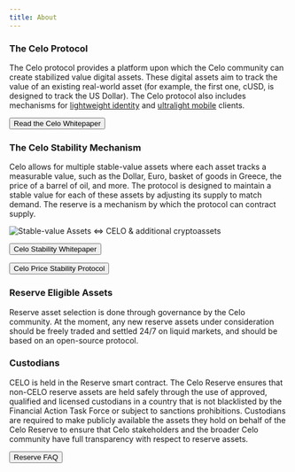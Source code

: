 ```yaml
---
title: About
---
```


### The Celo Protocol
The Celo protocol provides a platform upon which the Celo community can create stabilized value digital assets. These digital assets aim to track the value of an existing real-world asset (for example, the first one, cUSD, is designed to track the US Dollar). The Celo protocol also includes mechanisms for [lightweight identity](https://docs.celo.org/celo-codebase/protocol/identity) and [ultralight mobile](https://docs.celo.org/celo-codebase/protocol/consensus/ultralight-sync) clients. 


<button href="https://celo.org/papers/whitepaper">Read the Celo Whitepaper</button>

### The Celo Stability Mechanism
Celo allows for multiple stable-value assets where each asset tracks a measurable value, such as the Dollar, Euro, basket of goods in Greece, the price of a barrel of oil, and more. The protocol is designed to maintain a stable value for each of these assets by adjusting its supply to match demand. The reserve is a mechanism by which the protocol can contract supply.  


![Stable-value Assets <=> CELO & additional cryptoassets](/assets/stability-mech-illo.svg)

<button href="https://celo.org/papers/stability">Celo Stability Whitepaper</button>

<button href="https://medium.com/celoorg/diving-into-the-celo-price-stability-protocol-d7afd210609e">
Celo Price Stability Protocol
</button>

### Reserve Eligible Assets 
Reserve asset selection is done through governance by the Celo community. At the moment, any new reserve assets under consideration should be freely traded and settled 24/7 on liquid markets, and should be based on an open-source protocol.  

### Custodians 
CELO is held in the Reserve smart contract. The Celo Reserve ensures that non-CELO reserve assets are held safely through the use of approved, qualified and licensed custodians in a country that is not blacklisted by the Financial Action Task Force or subject to sanctions prohibitions. Custodians are required to make publicly available the assets they hold on behalf of the Celo Reserve to ensure that Celo stakeholders and the broader Celo community have full transparency with respect to reserve assets. 


<button href="https://medium.com/celoorg/the-celo-reserve-faqs-f3f7cbb1991f">
Reserve FAQ
</button>
